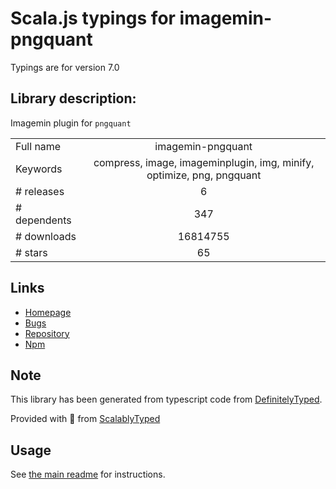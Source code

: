 
# Scala.js typings for imagemin-pngquant

Typings are for version 7.0

## Library description:
Imagemin plugin for `pngquant`

|                    |                 |
| ------------------ | :-------------: |
| Full name          | imagemin-pngquant |
| Keywords           | compress, image, imageminplugin, img, minify, optimize, png, pngquant |
| # releases         | 6 |
| # dependents       | 347 |
| # downloads        | 16814755 |
| # stars            | 65 |

## Links
- [Homepage](https://github.com/imagemin/imagemin-pngquant#readme)
- [Bugs](https://github.com/imagemin/imagemin-pngquant/issues)
- [Repository](https://github.com/imagemin/imagemin-pngquant)
- [Npm](https://www.npmjs.com/package/imagemin-pngquant)
    


## Note
This library has been generated from typescript code from [DefinitelyTyped](https://definitelytyped.org).

Provided with :purple_heart: from [ScalablyTyped](https://github.com/oyvindberg/ScalablyTyped)

## Usage
See [the main readme](../../readme.md) for instructions.


